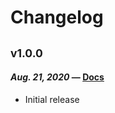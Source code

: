 # Changelog

## <sub>v1.0.0</sub>
#### _Aug. 21, 2020_ — [Docs](https://github.com/morgaan/insecable/blob/1.0.0/doc/README.md)

 * Initial release
